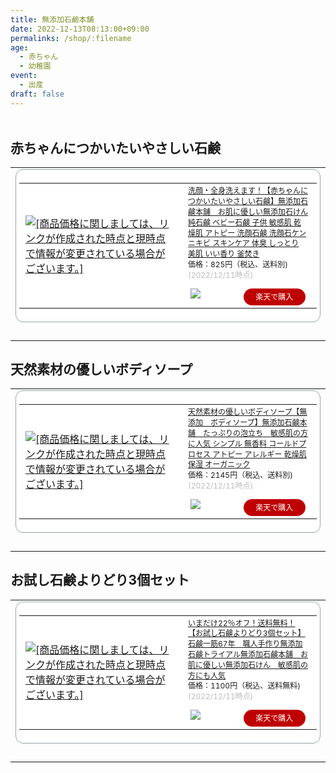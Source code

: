 ```yaml
---
title: 無添加石鹼本舗
date: 2022-12-13T08:13:00+09:00
permalinks: /shop/:filename
age:
  - 赤ちゃん
  - 幼稚園
event:
  - 出産
draft: false
---
```

<a href="https://hb.afl.rakuten.co.jp/hgc/2de3dac8.d5e16c96.2d823753.c6deaf60/?pc=http%3A%2F%2Fwww.rakuten.co.jp%2Fmutenka-sekken%2F&link_type=pict&ut=eyJwYWdlIjoic2hvcCIsInR5cGUiOiJwaWN0IiwiY29sIjoxLCJjYXQiOiIxIiwiYmFuIjoiNzg2MDE3IiwiYW1wIjpmYWxzZX0%3D" target="_blank" rel="nofollow sponsored noopener" style="word-wrap:break-word;"  ><img src="https://hbb.afl.rakuten.co.jp/hlb/2de3dac8.d5e16c96.2d823753.c6deaf60/?sid=1&shop=mutenka-sekken&size=1&kind=2&me_id=1270013&me_adv_id=786017&t=logo" border="0" style="margin:2px" alt="" title=""></a>

## 赤ちゃんにつかいたいやさしい石鹸
<table border="0" cellpadding="0" cellspacing="0"><tr><td><div style="border:1px solid #95a5a6;border-radius:.75rem;background-color:#FFFFFF;margin:0px;padding:5px;text-align:center;overflow:hidden;"><table><tr><td style="width:240px"><a href="https://hb.afl.rakuten.co.jp/ichiba/2de3de85.ba6099fa.2de3de86.dc0eaabb/?pc=https%3A%2F%2Fitem.rakuten.co.jp%2Fmutenka-sekken%2Fbaby-sekken%2F&link_type=picttext&ut=eyJwYWdlIjoiaXRlbSIsInR5cGUiOiJwaWN0dGV4dCIsInNpemUiOiIyNDB4MjQwIiwibmFtIjoxLCJuYW1wIjoicmlnaHQiLCJjb20iOjEsImNvbXAiOiJkb3duIiwicHJpY2UiOjEsImJvciI6MSwiY29sIjoxLCJiYnRuIjoxLCJwcm9kIjowLCJhbXAiOmZhbHNlfQ%3D%3D" target="_blank" rel="nofollow sponsored noopener" style="word-wrap:break-word;"  ><img src="https://hbb.afl.rakuten.co.jp/hgb/2de3de85.ba6099fa.2de3de86.dc0eaabb/?me_id=1270013&item_id=10000005&pc=https%3A%2F%2Fthumbnail.image.rakuten.co.jp%2F%400_mall%2Fmutenka-sekken%2Fcabinet%2F02362484%2F02401437%2Fk-baby-soap750.jpg%3F_ex%3D240x240&s=240x240&t=picttext" border="0" style="margin:2px" alt="[商品価格に関しましては、リンクが作成された時点と現時点で情報が変更されている場合がございます。]" title="[商品価格に関しましては、リンクが作成された時点と現時点で情報が変更されている場合がございます。]"></a></td><td style="vertical-align:top;"><p style="font-size:12px;line-height:1.4em;text-align:left;margin:0px;padding:2px 6px;word-wrap:break-word"><a href="https://hb.afl.rakuten.co.jp/ichiba/2de3de85.ba6099fa.2de3de86.dc0eaabb/?pc=https%3A%2F%2Fitem.rakuten.co.jp%2Fmutenka-sekken%2Fbaby-sekken%2F&link_type=picttext&ut=eyJwYWdlIjoiaXRlbSIsInR5cGUiOiJwaWN0dGV4dCIsInNpemUiOiIyNDB4MjQwIiwibmFtIjoxLCJuYW1wIjoicmlnaHQiLCJjb20iOjEsImNvbXAiOiJkb3duIiwicHJpY2UiOjEsImJvciI6MSwiY29sIjoxLCJiYnRuIjoxLCJwcm9kIjowLCJhbXAiOmZhbHNlfQ%3D%3D" target="_blank" rel="nofollow sponsored noopener" style="word-wrap:break-word;"  >洗顔・全身洗えます！【赤ちゃんにつかいたいやさしい石鹸】無添加石鹸本舗　お肌に優しい無添加石けん 純石鹸 ベビー石鹸 子供 敏感肌 乾燥肌 アトピー 洗顔石鹸 洗顔石ケン ニキビ スキンケア 体臭 しっとり 美肌 いい香り 釜焚き</a><br><span >価格：825円（税込、送料別)</span> <span style="color:#BBB">(2022/12/11時点)</span></p><div style="margin:10px;"><a href="https://hb.afl.rakuten.co.jp/ichiba/2de3de85.ba6099fa.2de3de86.dc0eaabb/?pc=https%3A%2F%2Fitem.rakuten.co.jp%2Fmutenka-sekken%2Fbaby-sekken%2F&link_type=picttext&ut=eyJwYWdlIjoiaXRlbSIsInR5cGUiOiJwaWN0dGV4dCIsInNpemUiOiIyNDB4MjQwIiwibmFtIjoxLCJuYW1wIjoicmlnaHQiLCJjb20iOjEsImNvbXAiOiJkb3duIiwicHJpY2UiOjEsImJvciI6MSwiY29sIjoxLCJiYnRuIjoxLCJwcm9kIjowLCJhbXAiOmZhbHNlfQ%3D%3D" target="_blank" rel="nofollow sponsored noopener" style="word-wrap:break-word;"  ><img src="https://static.affiliate.rakuten.co.jp/makelink/rl.svg" style="float:left;max-height:27px;width:auto;margin-top:0"></a><a href="https://hb.afl.rakuten.co.jp/ichiba/2de3de85.ba6099fa.2de3de86.dc0eaabb/?pc=https%3A%2F%2Fitem.rakuten.co.jp%2Fmutenka-sekken%2Fbaby-sekken%2F%3Fscid%3Daf_pc_bbtn&link_type=picttext&ut=eyJwYWdlIjoiaXRlbSIsInR5cGUiOiJwaWN0dGV4dCIsInNpemUiOiIyNDB4MjQwIiwibmFtIjoxLCJuYW1wIjoicmlnaHQiLCJjb20iOjEsImNvbXAiOiJkb3duIiwicHJpY2UiOjEsImJvciI6MSwiY29sIjoxLCJiYnRuIjoxLCJwcm9kIjowLCJhbXAiOmZhbHNlfQ==" target="_blank" rel="nofollow sponsored noopener" style="word-wrap:break-word;"  ><div style="float:right;width:41%;height:27px;background-color:#bf0000;color:#fff!important;font-size:12px;font-weight:500;line-height:27px;margin-left:1px;padding: 0 12px;border-radius:16px;cursor:pointer;text-align:center;">楽天で購入</div></a></div></td></tr></table></div><br><p style="color:#000000;font-size:12px;line-height:1.4em;margin:5px;word-wrap:break-word"></p></td></tr></table>
<!--more-->

## 天然素材の優しいボディソープ
<table border="0" cellpadding="0" cellspacing="0"><tr><td><div style="border:1px solid #95a5a6;border-radius:.75rem;background-color:#FFFFFF;margin:0px;padding:5px;text-align:center;overflow:hidden;"><table><tr><td style="width:240px"><a href="https://hb.afl.rakuten.co.jp/ichiba/2de3de85.ba6099fa.2de3de86.dc0eaabb/?pc=https%3A%2F%2Fitem.rakuten.co.jp%2Fmutenka-sekken%2Fmutenka-bodysoap%2F&link_type=picttext&ut=eyJwYWdlIjoiaXRlbSIsInR5cGUiOiJwaWN0dGV4dCIsInNpemUiOiIyNDB4MjQwIiwibmFtIjoxLCJuYW1wIjoicmlnaHQiLCJjb20iOjEsImNvbXAiOiJkb3duIiwicHJpY2UiOjEsImJvciI6MSwiY29sIjoxLCJiYnRuIjoxLCJwcm9kIjowLCJhbXAiOmZhbHNlfQ%3D%3D" target="_blank" rel="nofollow sponsored noopener" style="word-wrap:break-word;"  ><img src="https://hbb.afl.rakuten.co.jp/hgb/2de3de85.ba6099fa.2de3de86.dc0eaabb/?me_id=1270013&item_id=10000057&pc=https%3A%2F%2Fthumbnail.image.rakuten.co.jp%2F%400_mall%2Fmutenka-sekken%2Fcabinet%2F02362484%2F02673096%2F03000444%2Fbody_soap9001.jpg%3F_ex%3D240x240&s=240x240&t=picttext" border="0" style="margin:2px" alt="[商品価格に関しましては、リンクが作成された時点と現時点で情報が変更されている場合がございます。]" title="[商品価格に関しましては、リンクが作成された時点と現時点で情報が変更されている場合がございます。]"></a></td><td style="vertical-align:top;"><p style="font-size:12px;line-height:1.4em;text-align:left;margin:0px;padding:2px 6px;word-wrap:break-word"><a href="https://hb.afl.rakuten.co.jp/ichiba/2de3de85.ba6099fa.2de3de86.dc0eaabb/?pc=https%3A%2F%2Fitem.rakuten.co.jp%2Fmutenka-sekken%2Fmutenka-bodysoap%2F&link_type=picttext&ut=eyJwYWdlIjoiaXRlbSIsInR5cGUiOiJwaWN0dGV4dCIsInNpemUiOiIyNDB4MjQwIiwibmFtIjoxLCJuYW1wIjoicmlnaHQiLCJjb20iOjEsImNvbXAiOiJkb3duIiwicHJpY2UiOjEsImJvciI6MSwiY29sIjoxLCJiYnRuIjoxLCJwcm9kIjowLCJhbXAiOmZhbHNlfQ%3D%3D" target="_blank" rel="nofollow sponsored noopener" style="word-wrap:break-word;"  >天然素材の優しいボディソープ【無添加　ボディソープ】無添加石鹸本舗　たっぷりの泡立ち　敏感肌の方に人気 シンプル 無香料 コールドプロセス アトピー アレルギー 乾燥肌 保湿 オーガニック</a><br><span >価格：2145円（税込、送料別)</span> <span style="color:#BBB">(2022/12/11時点)</span></p><div style="margin:10px;"><a href="https://hb.afl.rakuten.co.jp/ichiba/2de3de85.ba6099fa.2de3de86.dc0eaabb/?pc=https%3A%2F%2Fitem.rakuten.co.jp%2Fmutenka-sekken%2Fmutenka-bodysoap%2F&link_type=picttext&ut=eyJwYWdlIjoiaXRlbSIsInR5cGUiOiJwaWN0dGV4dCIsInNpemUiOiIyNDB4MjQwIiwibmFtIjoxLCJuYW1wIjoicmlnaHQiLCJjb20iOjEsImNvbXAiOiJkb3duIiwicHJpY2UiOjEsImJvciI6MSwiY29sIjoxLCJiYnRuIjoxLCJwcm9kIjowLCJhbXAiOmZhbHNlfQ%3D%3D" target="_blank" rel="nofollow sponsored noopener" style="word-wrap:break-word;"  ><img src="https://static.affiliate.rakuten.co.jp/makelink/rl.svg" style="float:left;max-height:27px;width:auto;margin-top:0"></a><a href="https://hb.afl.rakuten.co.jp/ichiba/2de3de85.ba6099fa.2de3de86.dc0eaabb/?pc=https%3A%2F%2Fitem.rakuten.co.jp%2Fmutenka-sekken%2Fmutenka-bodysoap%2F%3Fscid%3Daf_pc_bbtn&link_type=picttext&ut=eyJwYWdlIjoiaXRlbSIsInR5cGUiOiJwaWN0dGV4dCIsInNpemUiOiIyNDB4MjQwIiwibmFtIjoxLCJuYW1wIjoicmlnaHQiLCJjb20iOjEsImNvbXAiOiJkb3duIiwicHJpY2UiOjEsImJvciI6MSwiY29sIjoxLCJiYnRuIjoxLCJwcm9kIjowLCJhbXAiOmZhbHNlfQ==" target="_blank" rel="nofollow sponsored noopener" style="word-wrap:break-word;"  ><div style="float:right;width:41%;height:27px;background-color:#bf0000;color:#fff!important;font-size:12px;font-weight:500;line-height:27px;margin-left:1px;padding: 0 12px;border-radius:16px;cursor:pointer;text-align:center;">楽天で購入</div></a></div></td></tr></table></div><br><p style="color:#000000;font-size:12px;line-height:1.4em;margin:5px;word-wrap:break-word"></p></td></tr></table>

## お試し石鹸よりどり3個セット
<table border="0" cellpadding="0" cellspacing="0"><tr><td><div style="border:1px solid #95a5a6;border-radius:.75rem;background-color:#FFFFFF;margin:0px;padding:5px;text-align:center;overflow:hidden;"><table><tr><td style="width:240px"><a href="https://hb.afl.rakuten.co.jp/ichiba/2de3de85.ba6099fa.2de3de86.dc0eaabb/?pc=https%3A%2F%2Fitem.rakuten.co.jp%2Fmutenka-sekken%2Ftraial200601%2F&link_type=picttext&ut=eyJwYWdlIjoiaXRlbSIsInR5cGUiOiJwaWN0dGV4dCIsInNpemUiOiIyNDB4MjQwIiwibmFtIjoxLCJuYW1wIjoicmlnaHQiLCJjb20iOjEsImNvbXAiOiJkb3duIiwicHJpY2UiOjEsImJvciI6MSwiY29sIjoxLCJiYnRuIjoxLCJwcm9kIjowLCJhbXAiOmZhbHNlfQ%3D%3D" target="_blank" rel="nofollow sponsored noopener" style="word-wrap:break-word;"  ><img src="https://hbb.afl.rakuten.co.jp/hgb/2de3de85.ba6099fa.2de3de86.dc0eaabb/?me_id=1270013&item_id=10000134&pc=https%3A%2F%2Fthumbnail.image.rakuten.co.jp%2F%400_mall%2Fmutenka-sekken%2Fcabinet%2F02362484%2F08424271%2Ftrial-3set7501.jpg%3F_ex%3D240x240&s=240x240&t=picttext" border="0" style="margin:2px" alt="[商品価格に関しましては、リンクが作成された時点と現時点で情報が変更されている場合がございます。]" title="[商品価格に関しましては、リンクが作成された時点と現時点で情報が変更されている場合がございます。]"></a></td><td style="vertical-align:top;"><p style="font-size:12px;line-height:1.4em;text-align:left;margin:0px;padding:2px 6px;word-wrap:break-word"><a href="https://hb.afl.rakuten.co.jp/ichiba/2de3de85.ba6099fa.2de3de86.dc0eaabb/?pc=https%3A%2F%2Fitem.rakuten.co.jp%2Fmutenka-sekken%2Ftraial200601%2F&link_type=picttext&ut=eyJwYWdlIjoiaXRlbSIsInR5cGUiOiJwaWN0dGV4dCIsInNpemUiOiIyNDB4MjQwIiwibmFtIjoxLCJuYW1wIjoicmlnaHQiLCJjb20iOjEsImNvbXAiOiJkb3duIiwicHJpY2UiOjEsImJvciI6MSwiY29sIjoxLCJiYnRuIjoxLCJwcm9kIjowLCJhbXAiOmZhbHNlfQ%3D%3D" target="_blank" rel="nofollow sponsored noopener" style="word-wrap:break-word;"  >いまだけ22％オフ！送料無料！【お試し石鹸よりどり3個セット】石鹸一筋67年　職人手作り無添加石鹸トライアル無添加石鹸本舗　お肌に優しい無添加石けん　敏感肌の方にも人気</a><br><span >価格：1100円（税込、送料無料)</span> <span style="color:#BBB">(2022/12/11時点)</span></p><div style="margin:10px;"><a href="https://hb.afl.rakuten.co.jp/ichiba/2de3de85.ba6099fa.2de3de86.dc0eaabb/?pc=https%3A%2F%2Fitem.rakuten.co.jp%2Fmutenka-sekken%2Ftraial200601%2F&link_type=picttext&ut=eyJwYWdlIjoiaXRlbSIsInR5cGUiOiJwaWN0dGV4dCIsInNpemUiOiIyNDB4MjQwIiwibmFtIjoxLCJuYW1wIjoicmlnaHQiLCJjb20iOjEsImNvbXAiOiJkb3duIiwicHJpY2UiOjEsImJvciI6MSwiY29sIjoxLCJiYnRuIjoxLCJwcm9kIjowLCJhbXAiOmZhbHNlfQ%3D%3D" target="_blank" rel="nofollow sponsored noopener" style="word-wrap:break-word;"  ><img src="https://static.affiliate.rakuten.co.jp/makelink/rl.svg" style="float:left;max-height:27px;width:auto;margin-top:0"></a><a href="https://hb.afl.rakuten.co.jp/ichiba/2de3de85.ba6099fa.2de3de86.dc0eaabb/?pc=https%3A%2F%2Fitem.rakuten.co.jp%2Fmutenka-sekken%2Ftraial200601%2F%3Fscid%3Daf_pc_bbtn&link_type=picttext&ut=eyJwYWdlIjoiaXRlbSIsInR5cGUiOiJwaWN0dGV4dCIsInNpemUiOiIyNDB4MjQwIiwibmFtIjoxLCJuYW1wIjoicmlnaHQiLCJjb20iOjEsImNvbXAiOiJkb3duIiwicHJpY2UiOjEsImJvciI6MSwiY29sIjoxLCJiYnRuIjoxLCJwcm9kIjowLCJhbXAiOmZhbHNlfQ==" target="_blank" rel="nofollow sponsored noopener" style="word-wrap:break-word;"  ><div style="float:right;width:41%;height:27px;background-color:#bf0000;color:#fff!important;font-size:12px;font-weight:500;line-height:27px;margin-left:1px;padding: 0 12px;border-radius:16px;cursor:pointer;text-align:center;">楽天で購入</div></a></div></td></tr></table></div><br><p style="color:#000000;font-size:12px;line-height:1.4em;margin:5px;word-wrap:break-word"></p></td></tr></table>